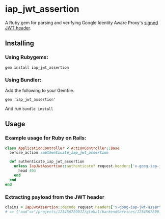 # iap_jwt_assertion

A Ruby gem for parsing and verifying Google Identity Aware Proxy's [signed JWT header](https://cloud.google.com/iap/docs/signed-headers-howto).

## Installing
### Using Rubygems:
```
gem install iap_jwt_assertion
```

### Using Bundler:
Add the following to your Gemfile.
```
gem 'iap_jwt_assertion'
```

And run `bundle install`

## Usage
### Example usage for Ruby on Rails:
```ruby
class ApplicationController < ActionController::Base
  before_action :authenticate_iap_jwt_assertion

  def authenticate_iap_jwt_assertion
    unless IapJwtAssertion::authenticate? request.headers['x-goog-iap-jwt-assertion'], aud: '/projects/123456789012/global/backendServices/1234567890123456789'
      head 403
    end
  end
end
```

### Extracting payload from the JWT header
```ruby
claims = IapJwtAssertion::decode request.headers['x-goog-iap-jwt-assertion']
# => {"aud"=>"/projects/123456789012/global/backendServices/1234567890123456789", "email"=>"username@example.com", "exp"=>1615284964, "hd"=>"example.com", "iat"=>1615284364, "iss"=>"https://cloud.google.com/iap", "sub"=>"accounts.google.com:123456789012345678901"}
```
